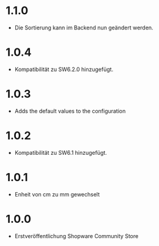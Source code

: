 # 1.1.0
- Die Sortierung kann im Backend nun geändert werden.

# 1.0.4
- Kompatibilität zu SW6.2.0 hinzugefügt.

# 1.0.3
- Adds the default values to the configuration

# 1.0.2
- Kompatibilität zu SW6.1 hinzugefügt.

# 1.0.1
- Enheit von cm zu mm gewechselt

# 1.0.0
- Erstveröffentlichung Shopware Community Store
